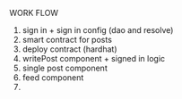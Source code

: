 WORK FLOW

1. sign in + sign in config (dao and resolve)
2. smart contract for posts
3. deploy contract (hardhat)
4. writePost component + signed in logic
5. single post component
6. feed component
7.
